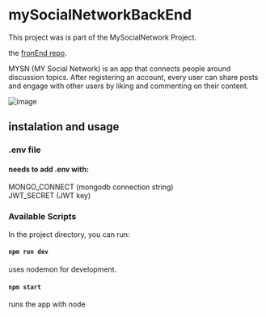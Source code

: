 # mySocialNetworkBackEnd
This project was is part of the MySocialNetwork Project.

 the [fronEnd repo](https://github.com/eliyahu119/mySocialNetworkFrontEnd).

MYSN (MY Social Network) is an app that connects people around discussion topics. After registering an account, every user can share posts and engage with other users by liking and commenting on their content.


![image](https://user-images.githubusercontent.com/54371245/159176597-449ba1bc-c271-418f-a6a2-b86c83a823ad.png)
## instalation and usage
### .env file

#### needs to add .env with: 

MONGO_CONNECT (mongodb connection string)\
JWT_SECRET (JWT key)

### Available Scripts
In the project directory, you can run:

#### `npm run dev`
uses nodemon for development.


#### `npm start`
runs the app with node
